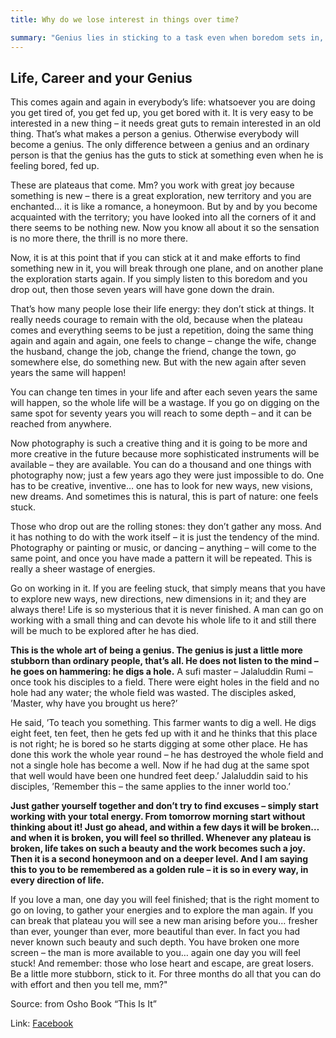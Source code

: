 ```yaml
---
title: Why do we lose interest in things over time?

summary: "Genius lies in sticking to a task even when boredom sets in, finding new ways to explore familiar territory. While initial excitement fades, persevering through plateaus leads to breakthroughs and deeper fulfillment. Abandoning tasks due to monotony results in wasted effort, whereas consistent dedication transforms repetitive work into continuous discovery and creativity."
---
```



## Life, Career and your Genius


This comes again and again in everybody’s life: whatsoever you are doing you get tired of, you get fed up, you get bored with it. It is very easy to be interested in a new thing – it needs great guts to remain interested in an old thing. That’s what makes a person a genius. Otherwise everybody will become a genius. The only difference between a genius and an ordinary person is that the genius has the guts to stick at something even when he is feeling bored, fed up.

These are plateaus that come. Mm? you work with great joy because something is new – there is a great exploration, new territory and you are enchanted… it is like a romance, a honeymoon. But by and by you become acquainted with the territory; you have looked into all the corners of it and there seems to be nothing new. Now you know all about it so the sensation is no more there, the thrill is no more there.

Now, it is at this point that if you can stick at it and make efforts to find something new in it, you will break through one plane, and on another plane the exploration starts again. If you simply listen to this boredom and you drop out, then those seven years will have gone down the drain.

That’s how many people lose their life energy: they don’t stick at things. It really needs courage to remain with the old, because when the plateau comes and everything seems to be just a repetition, doing the same thing again and again and again, one feels to change – change the wife, change the husband, change the job, change the friend, change the town, go somewhere else, do something new. But with the new again after seven years the same will happen!

You can change ten times in your life and after each seven years the same will happen, so the whole life will be a wastage. If you go on digging on the same spot for seventy years you will reach to some depth – and it can be reached from anywhere.

Now photography is such a creative thing and it is going to be more and more creative in the future because more sophisticated instruments will be available – they are available. You can do a thousand and one things with photography now; just a few years ago they were just impossible to do. One has to be creative, inventive… one has to look for new ways, new visions, new dreams. And sometimes this is natural, this is part of nature: one feels stuck.

Those who drop out are the rolling stones: they don’t gather any moss. And it has nothing to do with the work itself – it is just the tendency of the mind. Photography or painting or music, or dancing – anything – will come to the same point, and once you have made a pattern it will be repeated. This is really a sheer wastage of energies.

Go on working in it. If you are feeling stuck, that simply means that you have to explore new ways, new directions, new dimensions in it; and they are always there! Life is so mysterious that it is never finished. A man can go on working with a small thing and can devote his whole life to it and still there will be much to be explored after he has died.

**This is the whole art of being a genius. The genius is just a little more stubborn than ordinary people, that’s all. He does not listen to the mind – he goes on hammering: he digs a hole.** A sufi master – Jalaluddin Rumi – once took his disciples to a field. There were eight holes in the field and no hole had any water; the whole field was wasted. The disciples asked, ’Master, why have you brought us here?’

He said, ’To teach you something. This farmer wants to dig a well. He digs eight feet, ten feet, then he gets fed up with it and he thinks that this place is not right; he is bored so he starts digging at some other place. He has done this work the whole year round – he has destroyed the whole field and not a single hole has become a well. Now if he had dug at the same spot that well would have been one hundred feet deep.’ Jalaluddin said to his disciples, ’Remember this – the same applies to the inner world too.’

**Just gather yourself together and don’t try to find excuses – simply start working with your total energy. From tomorrow morning start without thinking about it! Just go ahead, and within a few days it will be broken… and when it is broken, you will feel so thrilled. Whenever any plateau is broken, life takes on such a beauty and the work becomes such a joy. Then it is a second honeymoon and on a deeper level. And I am saying this to you to be remembered as a golden rule – it is so in every way, in every direction of life.**

If you love a man, one day you will feel finished; that is the right moment to go on loving, to gather your energies and to explore the man again. If you can break that plateau you will see a new man arising before you… fresher than ever, younger than ever, more beautiful than ever. In fact you had never known such beauty and such depth. You have broken one more screen – the man is more available to you… again one day you will feel stuck! And remember: those who lose heart and escape, are great losers. Be a little more stubborn, stick to it. For three months do all that you can do with effort and then you tell me, mm?"

Source: from Osho Book “This Is It”


Link: [Facebook](https://m.facebook.com/nt/screen/?params=%7B%22note_id%22%3A868838580542165%7D&path=%2Fnotes%2Fnote%2F&wtsid=rdr_0X05MnkY5lQaAR152&refsrc=deprecated&_rdr)
